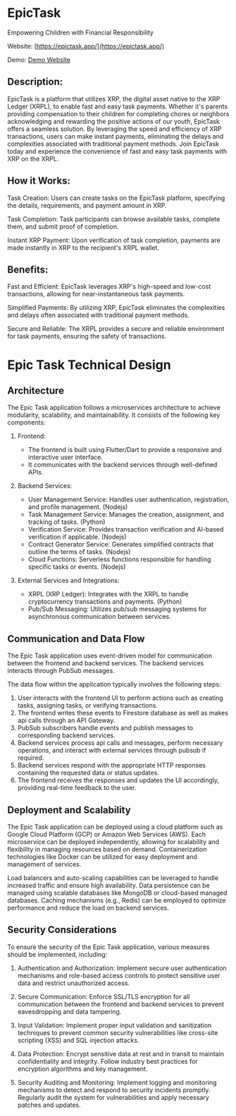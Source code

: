 # EpicTask
Empowering Children with Financial Responsibility

Website: [https://epictask.app/](https://epictask.app/)

Demo: [Demo Website](https://task-coin-384722.web.app)


## Description:
EpicTask is a platform that utilizes XRP, the digital asset native to the XRP Ledger (XRPL), to enable fast and easy task payments. Whether it's parents providing compensation to their children for completing chores or neighbors acknowledging and rewarding the positive actions of our youth, EpicTask offers a seamless solution. By leveraging the speed and efficiency of XRP transactions, users can make instant payments, eliminating the delays and complexities associated with traditional payment methods. Join EpicTask today and experience the convenience of fast and easy task payments with XRP on the XRPL.

## How it Works:

Task Creation: Users can create tasks on the EpicTask platform, specifying the details, requirements, and payment amount in XRP.

Task Completion: Task participants can browse available tasks, complete them, and submit proof of completion.

Instant XRP Payment: Upon verification of task completion, payments are made instantly in XRP to the recipient's XRPL wallet.

## Benefits:

Fast and Efficient: EpicTask leverages XRP's high-speed and low-cost transactions, allowing for near-instantaneous task payments.

Simplified Payments: By utilizing XRP, EpicTask eliminates the complexities and delays often associated with traditional payment methods.

Secure and Reliable: The XRPL provides a secure and reliable environment for task payments, ensuring the safety of transactions.

# Epic Task Technical Design

## Architecture
The Epic Task application follows a microservices architecture to achieve modularity, scalability, and maintainability. It consists of the following key components:

1. Frontend:
   - The frontend is built using Flutter/Dart to provide a responsive and interactive user interface.
   - It communicates with the backend services through well-defined APIs.

2. Backend Services:
   - User Management Service: Handles user authentication, registration, and profile management. (Nodejs)
   - Task Management Service: Manages the creation, assignment, and tracking of tasks. (Python)
   - Verification Service: Provides transaction verification and AI-based verification if applicable. (Nodejs)
   - Contract Generator Service: Generates simplified contracts that outline the terms of tasks. (Nodejs)
   - Cloud Functions: Serverless functions responsible for handling specific tasks or events. (Nodejs)

3. External Services and Integrations:
   - XRPL (XRP Ledger): Integrates with the XRPL to handle cryptocurrency transactions and payments. (Python)
   - Pub/Sub Messaging: Utilizes pub/sub messaging systems for asynchronous communication between services.

## Communication and Data Flow
The Epic Task application uses event-driven model for communication between the frontend and backend services. The backend services interacts through PubSub messages. 

The data flow within the application typically involves the following steps:

1. User interacts with the frontend UI to perform actions such as creating tasks, assigning tasks, or verifying transactions.
2. The frontend writes these events to Firestore database as well as makes api calls through an API Gateway.
3. PubSub subscribers handle events and publish messages to corresponding backend services.
3. Backend services process api calls and messages, perform necessary operations, and interact with external services through pubsub if required.
4. Backend services respond with the appropriate HTTP responses containing the requested data or status updates.
5. The frontend receives the responses and updates the UI accordingly, providing real-time feedback to the user.

## Deployment and Scalability
The Epic Task application can be deployed using a cloud platform such as Google Cloud Platform (GCP) or Amazon Web Services (AWS). Each microservice can be deployed independently, allowing for scalability and flexibility in managing resources based on demand. Containerization technologies like Docker can be utilized for easy deployment and management of services.

Load balancers and auto-scaling capabilities can be leveraged to handle increased traffic and ensure high availability. Data persistence can be managed using scalable databases like MongoDB or cloud-based managed databases. Caching mechanisms (e.g., Redis) can be employed to optimize performance and reduce the load on backend services.

## Security Considerations
To ensure the security of the Epic Task application, various measures should be implemented, including:

1. Authentication and Authorization: Implement secure user authentication mechanisms and role-based access controls to protect sensitive user data and restrict unauthorized access.

2. Secure Communication: Enforce SSL/TLS encryption for all communication between the frontend and backend services to prevent eavesdropping and data tampering.

3. Input Validation: Implement proper input validation and sanitization techniques to prevent common security vulnerabilities like cross-site scripting (XSS) and SQL injection attacks.

4. Data Protection: Encrypt sensitive data at rest and in transit to maintain confidentiality and integrity. Follow industry best practices for encryption algorithms and key management.

5. Security Auditing and Monitoring: Implement logging and monitoring mechanisms to detect and respond to security incidents promptly. Regularly audit the system for vulnerabilities and apply necessary patches and updates.
